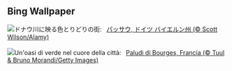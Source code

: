 ## Bing Wallpaper
![](https://www.bing.com/th?id=OHR.PassauSunsetJune_JA-JP0027528373_UHD.jpg&w=1000)ドナウ川に映る色とりどりの街:&nbsp;&ensp;[パッサウ, ドイツ バイエルン州 (© Scott Wilson/Alamy)](https://www.bing.com/th?id=OHR.PassauSunsetJune_JA-JP0027528373_UHD.jpg)
<br><br/>
![](https://www.bing.com/th?id=OHR.BourgesMarsh_IT-IT3651136733_UHD.jpg&w=1000)Un'oasi di verde nel cuore della città:&nbsp;&ensp;[Paludi di Bourges, Francia  (© Tuul & Bruno Morandi/Getty Images)](https://www.bing.com/th?id=OHR.BourgesMarsh_IT-IT3651136733_UHD.jpg)
<br><br/>
